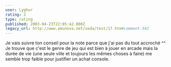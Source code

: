 ```yaml
---
user: Lyghur
rating: 2
type: rating
published: 2003-04-23T22:05:42.000Z
legacy_url: http://www.emunova.net/veda/test/17.htm#comment-342
---
```

Je vais suivre ton conseil pour la note parce que j'ai pas du tout accroché ^^ Je trouve que c'est le genre de jeu qui est bien à jouer en arcade mais la durée de vie (une seule ville et toujours les mêmes choses à faire) me semble trop faible pour justifier un achat console.